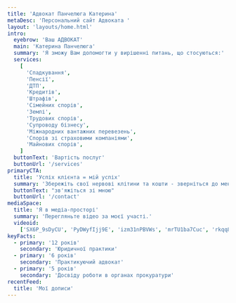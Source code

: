 ```yaml
---
title: 'Адвокат Панчелюга Катерина'
metaDesc: 'Персональний сайт Адвоката '
layout: 'layouts/home.html'
intro:
  eyebrow: 'Ваш АДВОКАТ'
  main: 'Катерина Панчелюга'
  summary: 'Я зможу Вам допомогти у вирішенні питань, що стосуються:'
  services:
    [
      'Спадкування',
      'Пенсії',
      'ДТП',
      'Кредитів',
      'Штрафів',
      'Сімейних спорів',
      'Землі',
      'Трудових спорів',
      'Супроводу бізнесу',
      'Міжнародних вантажних перевезень',
      'Спорів зі страховими компаніями',
      'Майнових спорів',
    ]
  buttonText: 'Вартість послуг'
  buttonUrl: '/services'
primaryCTA:
  title: 'Успіх клієнта = мій успіх'
  summary: 'Збережіть свої нервові клітини та кошти - зверніться до мене та живіть спокійно'
  buttonText: "зв'яжіться зі мною"
  buttonUrl: '/contact'
mediaSpace:
  title: 'Я в медіа-просторі'
  summary: 'Перегляньте відео за моєї участі.'
  videoid:
    ['SX6P_9sDyCU', 'PyDWyfIjj9E', 'izm31nPBVWs', 'mrTU1ba7Cuc', 'rkqq8Ni2Owo']
keyFacts:
  - primary: '12 років'
    secondary: 'Юридичної практики'
  - primary: '6 років'
    secondary: 'Практикуючий адвокат'
  - primary: '5 років'
    secondary: 'Досвіду роботи в органах прокуратури'
recentFeed:
  title: 'Мої дописи'
---
```

